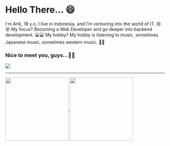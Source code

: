<h1>Hello There... 😄</h1>

<span>I'm Arik, 18 y.o, I live in Indonesia, and I'm venturing into the world of IT. 😵😵</span>
<span>My focus? Becoming a Web Developer and go deeper into backend development. 💻💻</span>
<span>My hobby? My hobby is listening to music. sometimes Japanese music, sometimes western music. 🎵🎵</span>
<h3><b>Nice to meet you, guys...👋👋</b></h3>
<img src="https://static.wikia.nocookie.net/871741d0-c97f-4fc9-8cea-8f6411385816/scale-to-width/755">
<br/>
<hr>

<a href="https://github.com/anuraghazra/github-readme-stats">
  <img height=200 align="center" src="https://github-readme-stats.vercel.app/api?username=ArikusumaWardana&show_icons=true" />
</a>
<a href="https://github.com/anuraghazra/convoychat">
  <img height=200 align="center" src="https://github-readme-stats.vercel.app/api/top-langs?username=ArikusumaWardana&layout=compact&langs_count=8&card_width=320" />
</a>
